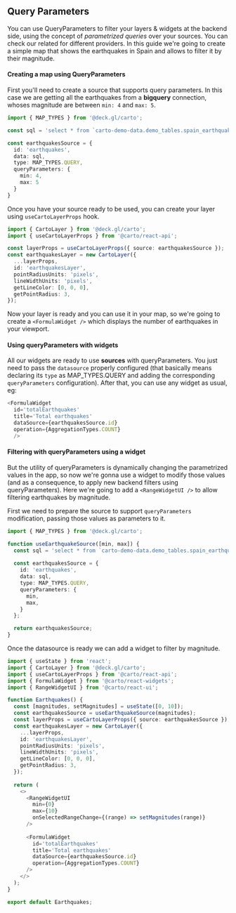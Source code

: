 ## Query Parameters

You can use QueryParameters to filter your layers & widgets at the backend side, using the concept of *parametrized queries* over your sources. You can check our related  for different providers.
In this guide we're going to create a simple map that shows the earthquakes in Spain and allows to filter it by their magnitude.

#### Creating a map using QueryParameters

First you'll need to create a source that supports query parameters. In this case we are getting all the earthquakes from a **bigquery** connection, whoses magnitude are between `min: 4` and `max: 5`.

```ts
import { MAP_TYPES } from '@deck.gl/carto';

const sql = 'select * from `carto-demo-data.demo_tables.spain_earthquakes` where magnitude between @min and @max';

const earthquakesSource = {
  id: 'earthquakes',
  data: sql,
  type: MAP_TYPES.QUERY,
  queryParameters: {
    min: 4,
    max: 5
  }
}
```

Once you have your source ready to be used, you can create your layer using `useCartoLayerProps` hook.  

```ts
import { CartoLayer } from '@deck.gl/carto';
import { useCartoLayerProps } from '@carto/react-api';

const layerProps = useCartoLayerProps({ source: earthquakesSource });
const earthquakesLayer = new CartoLayer({
  ...layerProps,
  id: 'earthquakesLayer',
  pointRadiusUnits: 'pixels',
  lineWidthUnits: 'pixels',
  getLineColor: [0, 0, 0],
  getPointRadius: 3,
});
```

Now your layer is ready and you can use it in your map, so we're going to create a `<FormulaWidget />` which displays the number of earthquakes in your viewport.

#### Using queryParameters with widgets
All our widgets are ready to use **sources** with queryParameters. You just need to pass the `datasource` properly configured (that basically means declaring its `type` as MAP_TYPES.QUERY and adding the corresponding `queryParameters` configuration). After that, you can use any widget as usual, eg:

```ts
<FormulaWidget
  id='totalEarthquakes'
  title='Total earthquakes'
  dataSource={earthquakesSource.id}
  operation={AggregationTypes.COUNT}
  />
```

#### Filtering with queryParameters using a widget
But the utility of queryParameters is dynamically changing the parametrized values in the app, so now we're gonna use a widget to modify those values (and as a consequence, to apply new backend filters using queryParameters). Here we're going to add a `<RangeWidgetUI />` to allow filtering earthquakes by magnitude.

First we need to prepare the source to support `queryParameters` modification, passing those values as parameters to it.

```ts
import { MAP_TYPES } from '@deck.gl/carto';

function useEarthquakeSource([min, max]) {
  const sql = 'select * from `carto-demo-data.demo_tables.spain_earthquakes` where magnitude between @min and @max';
  
  const earthquakesSource = {
    id: 'earthquakes',
    data: sql,
    type: MAP_TYPES.QUERY,
    queryParameters: {
      min,
      max,
    }
  };

  return earthquakesSource;
}
```

Once the datasource is ready we can add a widget to filter by magnitude.

```ts
import { useState } from 'react';
import { CartoLayer } from '@deck.gl/carto';
import { useCartoLayerProps } from '@carto/react-api';
import { FormulaWidget } from '@carto/react-widgets';
import { RangeWidgetUI } from '@carto/react-ui';

function Earthquakes() {
  const [magnitudes, setMagnitudes] = useState([0, 10]);
  const earthquakesSource = useEarthquakeSource(magnitudes);
  const layerProps = useCartoLayerProps({ source: earthquakesSource });
  const earthquakesLayer = new CartoLayer({
    ...layerProps,
    id: 'earthquakesLayer',
    pointRadiusUnits: 'pixels',
    lineWidthUnits: 'pixels',
    getLineColor: [0, 0, 0],
    getPointRadius: 3,
  });
  
  return (
    <>
      <RangeWidgetUI
        min={0}
        max={10}
        onSelectedRangeChange={(range) => setMagnitudes(range)}
      />
  
      <FormulaWidget
        id='totalEarthquakes'
        title='Total earthquakes'
        dataSource={earthquakesSource.id}
        operation={AggregationTypes.COUNT}
      />
    </>
  );
}

export default Earthquakes;
```

